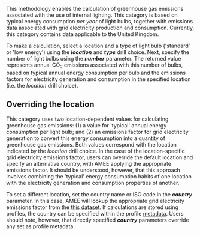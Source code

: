 This methodology enables the calculation of greenhouse gas emissions
associated with the use of internal lighting. This category is based on
typical energy consumption *per year* of light bulbs, together with
emissions data associated with grid electricity production and
consumption. Currently, this category contains data applicable to the
United Kingdom.

To make a calculation, select a location and a type of light bulb
('standard' or 'low energy') using the ***location*** and ***type***
drill choice. Next, specify the number of light bulbs using the
***number*** parameter. The returned value represents annual CO<sub>2</sub>
emissions associated with this number of bulbs, based on typical annual
energy consumption per bulb and the emissions factors for electricity
generation and consumption in the specified location (i.e. the
*location* drill choice).

## Overriding the location

This category uses two location-dependent values for calculating
greenhouse gas emissions: (1) a value for 'typical' annual energy
consumption per light bulb; and (2) an emissions factor for grid
electricity generation to convert this energy consumption into a
quantity of greenhouse gas emissions. Both values correspond with the
location indicated by the *location* drill choice. In the case of the
location-specific grid electricity emissions factor, users can override
the default location and specify an alternative country, with AMEE
applying the appropriate emissions factor. It should be understood,
however, that this approach involves combining the 'typical' energy
consumption habits of one location with the electricity generation and
consumption properties of another.

To set a different location, set the country name or ISO code in the
***country*** parameter. In this case, AMEE will lookup the appropriate
grid electricity emissions factor from the [this
dataset](Electricity_by_country). If calculations are stored using
profiles, the country can be specified within the profile
[metadata](metadata). Users should note, however, that directly
specified ***country*** parameters override any set as profile metadata.
